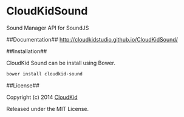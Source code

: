 CloudKidSound
=============

Sound Manager API for SoundJS

##Documentation##
http://cloudkidstudio.github.io/CloudKidSound/

##Installation##

CloudKid Sound can be install using Bower.

```bash
bower install cloudkid-sound
```

##License##

Copyright (c) 2014 [CloudKid](http://github.com/cloudkidstudio)

Released under the MIT License.